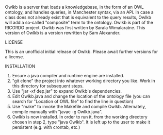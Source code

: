 Owlkb is a server that loads a knowledgebase, in the form of an OWL ontology,
and handles queries, in Manchester syntax, via an API.  In case a class does not already
exist that is equivalent to the query results, Owlkb will add a so-called "composite" term
to the ontology.  Owlkb is part of the RICORDO project.  Owlkb was first written by
Sarala Wimalaratne.  This version of Owlkb is a version rewritten by Sam Alexander.

LICENSE

This is an unofficial initial release of Owlkb.
Please await further versions for a license.

INSTALLATION

1. Ensure a java compiler and runtime engine are installed.
2. "git clone" the project into whatever working directory you like.  Work in this directory for subsequent steps.
3. Use "jar -xf dep.jar" to expand Owlkb's dependencies.
4. Edit Owlkb.java and change the location of the ontology file
   (you can search for "Location of OWL file" to find the line in question)
5. Use "make" to invoke the Makefile and compile Owlkb.  Alternately, compile manually with "javac -g Owlkb.java".
6. Owlkb is now installed.  In order to run it, from the working directory chosen in step 2, type "java Owlkb".
   It is left up to the user to make it persistent (e.g. with crontab, etc.)
